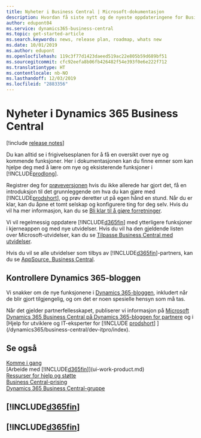 ```yaml
---
title: Nyheter i Business Central | Microsoft-dokumentasjon
description: Hvordan få siste nytt og de nyeste oppdateringene for Business Central.
author: edupont04
ms.service: dynamics365-business-central
ms.topic: get-started-article
ms.search.keywords: news, release plan, roadmap, whats new
ms.date: 10/01/2019
ms.author: edupont
ms.openlocfilehash: 119c3f77d1423daeed519ac22e805b59d689bf51
ms.sourcegitcommit: cfc92eefa8b06fb426482f54e393f0e6e222f712
ms.translationtype: HT
ms.contentlocale: nb-NO
ms.lasthandoff: 12/03/2019
ms.locfileid: "2883356"
---
```

# <a name="whats-new-in-dynamics-365-business-central"></a>Nyheter i Dynamics 365 Business Central

[!include [release notes](includes/release-notes.md)]

Du kan alltid se i frigivelsesplanen for å få en oversikt over nye og kommende funksjoner. Her i dokumentasjonen kan du finne emner som kan hjelpe deg med å lære om nye og eksisterende funksjoner i [!INCLUDE[prodlong](includes/prodlong.md)].  

Registrer deg for [prøveversjonen](https://go.microsoft.com/fwlink/?linkid=847861) hvis du ikke allerede har gjort det, få en introduksjon til det grunnleggende om hva du kan gjøre med [!INCLUDE[prodshort](includes/prodshort.md)], og prøv deretter ut på egen hånd en stund. Når du er klar, kan du åpne et tomt selskap og konfigurere ting for deg selv. Hvis du vil ha mer informasjon, kan du se [Bli klar til å gjøre forretninger](ui-get-ready-business.md).  

Vi vil regelmessig oppdatere [!INCLUDE[d365fin](includes/d365fin_md.md)] med ytterligere funksjoner i kjerneappen og med nye utvidelser. Hvis du vil ha den gjeldende listen over Microsoft-utvidelser, kan du se [Tilpasse Business Central med utvidelser](ui-extensions.md).

Hvis du vil se alle utvidelser som tilbys av [!INCLUDE[d365fin](includes/d365fin_md.md)]-partners, kan du se [AppSource, Business Central](https://go.microsoft.com/fwlink/?linkid=2081646).  

## <a name="check-the-dynamics-365-blog"></a>Kontrollere Dynamics 365-bloggen

Vi snakker om de nye funksjonene i [Dynamics 365-bloggen](https://cloudblogs.microsoft.com/dynamics365/), inkludert når de blir gjort tilgjengelig, og om det er noen spesielle hensyn som må tas.  

Når det gjelder partnerfellesskapet, publiserer vi informasjon på [Microsoft Dynamics 365 Business Central på Dynamics 365-bloggen for partnere](https://cloudblogs.microsoft.com/dynamics365/it/product/business-central/) og i [Hjelp for utviklere og IT-eksperter for [!INCLUDE [prodshort](includes/prodshort.md)] ](/dynamics365/business-central/dev-itpro/index).  

## <a name="see-also"></a>Se også

[Komme i gang](product-get-started.md)  
[Arbeide med [!INCLUDE[d365fin](includes/d365fin_md.md)]](ui-work-product.md)  
[Ressurser for hjelp og støtte](product-help-and-support.md)  
[Business Central-prising](https://dynamics.microsoft.com/business-central/overview/#pricing)  
[Dynamics 365 Business Central-gruppe](https://community.dynamics.com/business/)

## [!INCLUDE[d365fin](includes/free_trial_md.md)]
## [!INCLUDE[d365fin](includes/training_link_md.md)]  
